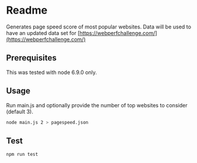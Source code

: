 # Readme

Generates page speed score of most popular websites.
Data will be used to have an updated data set for [https://webperfchallenge.com/](https://webperfchallenge.com/)

## Prerequisites
This was tested with node 6.9.0 only.

## Usage

Run main.js and optionally provide the number of top websites to consider (default 3).

```bash
node main.js 2 > pagespeed.json
```

## Test

```bash
npm run test
```